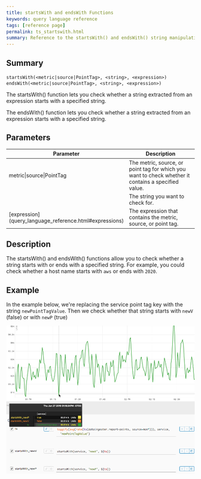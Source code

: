 ```yaml
---
title: startsWith and endsWith Functions
keywords: query language reference
tags: [reference page]
permalink: ts_startswith.html
summary: Reference to the startsWith() and endsWith() string manipulation functions
---
```

## Summary
```
startsWith(<metric|source|PointTag>, <string>, <expression>)
endsWith(<metric|source|PointTag>, <string>, <expression>)
```
The startsWith() function lets you check whether a string extracted from an expression starts with a specified string.

The endsWith() function lets you check whether a string extracted from an expression starts with a specified string.


## Parameters
<table style="width: 100%;">
<tbody>
<thead>
<tr><th width="30%">Parameter</th><th width="70%">Description</th></tr>
</thead>
<tr>
<td markdown="span">metric|source|PointTag</td>
<td>The metric, source, or point tag for which you want to check whether it contains a specified value.</td></tr>
<tr>
<td markdown="span"><string></td>
<td>The string you want to check for.</td></tr>
<tr>
<td markdown="span"> [expression](query_language_reference.html#expressions)</td>
<td>The expression that contains the metric, source, or point tag.</td></tr>
</tbody>
</table>

## Description

The startsWith() and endsWith() functions allow you to check whether a string starts with or ends with a specified string. For example, you could check whether a host name starts with `aws` or ends with `2020`.

## Example

In the example below, we're replacing the service point tag key with the string `newPointTagValue`. Then we check whether that string starts with `newV` (false) or with `newP` (true)

![ts starts with](images/ts_starts_with.png)
